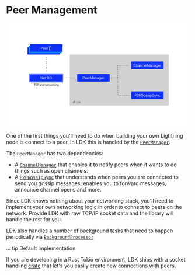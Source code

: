 # Peer Management
![Peer Management](../assets/ldk-peer-management.svg)

One of the first things you'll need to do when building your own Lightning node is connect to a peer. In LDK this is handled by the [`PeerManager`](https://docs.rs/lightning/*/lightning/ln/peer_handler/struct.PeerManager.html).

The `PeerManager` has two dependencies: 
 - A [`ChannelManager`](https://docs.rs/lightning/*/lightning/ln/channelmanager/index.html) that enables it to notify peers when it wants to do things such as open channels.
 - A [`P2PGossipSync`](https://docs.rs/lightning/*/lightning/routing/gossip/struct.P2PGossipSync.html) that understands when peers you are connected to send you gossip messages, enables you to forward messages, announce channel opens and more. 

Since LDK knows nothing about your networking stack, you'll need to implement your own networking logic in order to connect to peers on the network. Provide LDK with raw TCP/IP socket data and the library will handle the rest for you.

LDK also handles a number of background tasks that need to happen periodically via [`BackgroundProcessor`](https://docs.rs/lightning-background-processor/*/lightning_background_processor/struct.BackgroundProcessor.html)

::: tip Default Implementation

If you are developing in a Rust Tokio environment, LDK ships with a socket handling [crate](https://docs.rs/lightning-net-tokio/*/lightning_net_tokio/) that let's you easily create new connections with peers. 

